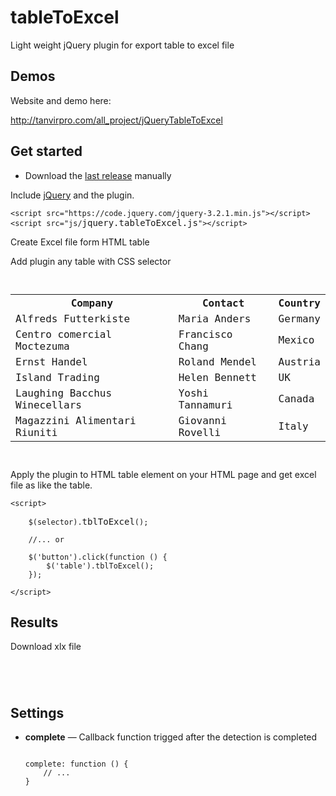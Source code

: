 # tableToExcel
Light weight jQuery plugin for export table to excel file


<h2>Demos</h2>

<p>Website and demo here:</p>

<p><a href="http://tanvirpro.com/" target="_blank">http://tanvirpro.com/all_project/jQueryTableToExcel</a></p>

<h2>Get started</h2>

<ul>
	<li>
	<p>Download the&nbsp;<a href="https://github.com/tanvirs2/jQuery-TableToExcel/archive/master.zip" rel="nofollow">last release</a>&nbsp;manually</p>
	</li>
</ul>

<p>Include&nbsp;<a href="https://code.jquery.com/jquery-3.2.1.min.js" rel="nofollow">jQuery</a>&nbsp;and the plugin.</p>

<pre>
<code>&lt;script src=&quot;https://code.jquery.com/jquery-3.2.1.min.js&quot;&gt;&lt;/script&gt;
&lt;script src=&quot;js/</code>jquery.tableToExcel.js<code>&quot;&gt;&lt;/script&gt;
</code></pre>

<p>Create Excel file form HTML table</p>

<p>Add plugin any table with CSS selector</p>

<pre>
<code>
<table>
    <tr>
        <th>Company</th>
        <th>Contact</th>
        <th>Country</th>
    </tr>
    <tr>
        <td>Alfreds Futterkiste</td>
        <td>Maria Anders</td>
        <td>Germany</td>
    </tr>
    <tr>
        <td>Centro comercial Moctezuma</td>
        <td>Francisco Chang</td>
        <td>Mexico</td>
    </tr>
    <tr>
        <td>Ernst Handel</td>
        <td>Roland Mendel</td>
        <td>Austria</td>
    </tr>
    <tr>
        <td>Island Trading</td>
        <td>Helen Bennett</td>
        <td>UK</td>
    </tr>
    <tr>
        <td>Laughing Bacchus Winecellars</td>
        <td>Yoshi Tannamuri</td>
        <td>Canada</td>
    </tr>
    <tr>
        <td>Magazzini Alimentari Riuniti</td>
        <td>Giovanni Rovelli</td>
        <td>Italy</td>
    </tr>
</table>
</code></pre>

<p>Apply the plugin to HTML table element on your HTML page and get excel file as like the table.</p>

<pre>
<code>&lt;script&gt;

    $(selector).</code>tblToExcel<code>();
    
    //... or
    
    $('button').click(function () {
        $('table').tblToExcel();
    });
    
&lt;/script&gt;
</code></pre>

<h2>Results</h2>

<p>Download xlx file</p>
<pre><code>  

	
</code></pre>
<h2>Settings</h2>

<ul>
<li>
	<p><strong>complete</strong>&nbsp;&mdash; Callback function trigged after the detection is completed</p>
<pre><code>  	
complete: function () {
	// ...
}
</code></pre>

</li>
</ul>
